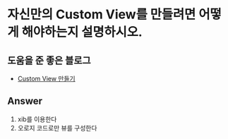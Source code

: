 # 자신만의 Custom View를 만들려면 어떻게 해야하는지 설명하시오.


## 도움을 준 좋은 블로그
* [Custom View 만들기](https://nsios.tistory.com/83?category=803407)

## Answer

1. xib를 이용한다
2. 오로지 코드로만 뷰를 구성한다